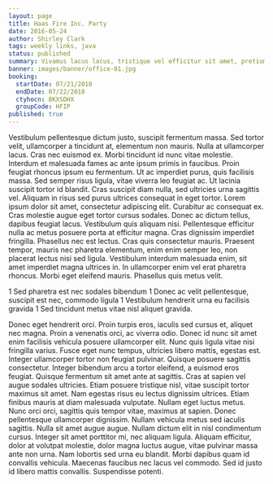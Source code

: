 ```yaml
---
layout: page
title: Haas Fire Inc. Party
date: 2016-05-24
author: Shirley Clark
tags: weekly links, java
status: published
summary: Vivamus lacus lacus, tristique vel efficitur sit amet, pretium sed.
banner: images/banner/office-01.jpg
booking:
  startDate: 07/21/2018
  endDate: 07/22/2018
  ctyhocn: BKXSDHX
  groupCode: HFIP
published: true
---
```

Vestibulum pellentesque dictum justo, suscipit fermentum massa. Sed tortor velit, ullamcorper a tincidunt at, elementum non mauris. Nulla at ullamcorper lacus. Cras nec euismod ex. Morbi tincidunt id nunc vitae molestie. Interdum et malesuada fames ac ante ipsum primis in faucibus. Proin feugiat rhoncus ipsum eu fermentum. Ut ac imperdiet purus, quis facilisis massa. Sed semper risus ligula, vitae viverra leo feugiat ac. Ut lacinia suscipit tortor id blandit. Cras suscipit diam nulla, sed ultricies urna sagittis vel. Aliquam in risus sed purus ultrices consequat in eget tortor. Lorem ipsum dolor sit amet, consectetur adipiscing elit. Curabitur ac consequat ex.
Cras molestie augue eget tortor cursus sodales. Donec ac dictum tellus, dapibus feugiat lacus. Vestibulum quis aliquam nisi. Pellentesque efficitur nulla ac metus posuere porta at efficitur magna. Cras dignissim imperdiet fringilla. Phasellus nec est lectus. Cras quis consectetur mauris. Praesent tempor, mauris nec pharetra elementum, enim enim semper leo, non placerat lectus nisi sed ligula. Vestibulum interdum malesuada enim, sit amet imperdiet magna ultrices in. In ullamcorper enim vel erat pharetra rhoncus. Morbi eget eleifend mauris. Phasellus quis metus velit.

1 Sed pharetra est nec sodales bibendum
1 Donec ac velit pellentesque, suscipit est nec, commodo ligula
1 Vestibulum hendrerit urna eu facilisis gravida
1 Sed tincidunt metus vitae nisl aliquet gravida.

Donec eget hendrerit orci. Proin turpis eros, iaculis sed cursus et, aliquet nec magna. Proin a venenatis orci, ac viverra odio. Donec id nunc sit amet enim facilisis vehicula posuere ullamcorper elit. Nunc quis ligula vitae nisi fringilla varius. Fusce eget nunc tempus, ultricies libero mattis, egestas est. Integer ullamcorper tortor non feugiat pulvinar. Quisque posuere sagittis consectetur. Integer bibendum arcu a tortor eleifend, a euismod eros feugiat. Quisque fermentum sit amet ante at sagittis. Cras at sapien vel augue sodales ultricies. Etiam posuere tristique nisl, vitae suscipit tortor maximus sit amet. Nam egestas risus eu lectus dignissim ultrices. Etiam finibus mauris at diam malesuada vulputate.
Nullam eget luctus metus. Nunc orci orci, sagittis quis tempor vitae, maximus at sapien. Donec pellentesque ullamcorper dignissim. Nullam vehicula metus sed iaculis sagittis. Nulla sit amet augue augue. Nullam dictum elit in nisl condimentum cursus. Integer sit amet porttitor mi, nec aliquam ligula. Aliquam efficitur, dolor at volutpat molestie, dolor magna luctus augue, vitae pulvinar massa ante non urna. Nam lobortis sed urna eu blandit. Morbi dapibus quam id convallis vehicula. Maecenas faucibus nec lacus vel commodo. Sed id justo id libero mattis convallis. Suspendisse potenti.
